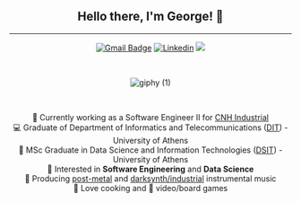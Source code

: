 <div align=center>

## Hello there, I'm George! :wave:
---

  
[![Gmail Badge](https://img.shields.io/badge/-Gmail-c14438?style=flat-square&logo=Gmail&logoColor=white&link=mailto:giorgosrouvv@gmail.com)](mailto:giorgosrouvv@gmail.com)
[![Linkedin](https://img.shields.io/badge/-LinkedIn-blue?style=flat&logo=Linkedin&logoColor=white)](https://www.linkedin.com/in/giorgosrouv/)
![](https://img.shields.io/github/followers/GeoRouv?label=Follow)
<!--- [![Website](https://img.shields.io/badge/-Website-blueviolet?style=flat&logo=appveyor&logoColor=white)](https://georouv.github.io/) --->
<br>

![giphy (1)](https://user-images.githubusercontent.com/40864279/229629760-c7411be2-bb43-4cf7-9abb-53376d79c905.gif)
  
<br>

<!-- ### 🧐 **About me** -->
 🌱 Currently working as a Software Engineer II for [CNH Industrial](https://www.cnh.com/)   <br>
 💻 Graduate of Department of Informatics and Telecommunications ([DIT](https://www.di.uoa.gr/en)) - University of Athens <br>
 💾 MSc Graduate in Data Science and Information Technologies ([DSIT](https://dsit.di.uoa.gr/)) - University of Athens <br>
 💭 Interested in  **Software Engineering** and **Data Science** <br>
 🎵 Producing [post-metal](https://open.spotify.com/artist/6rDDNXRhfG0L85OBCo8l5M?si=Ozv3zo_oQGOZJffAMk9WIA) and [darksynth/industrial](https://open.spotify.com/artist/7q8H31y13xRGfVy5au78ST?si=WrqjGkf8Rm-uKd97anZ2oQ) instrumental music<br>
 🍜 Love cooking and 👾 video/board games
</div>
